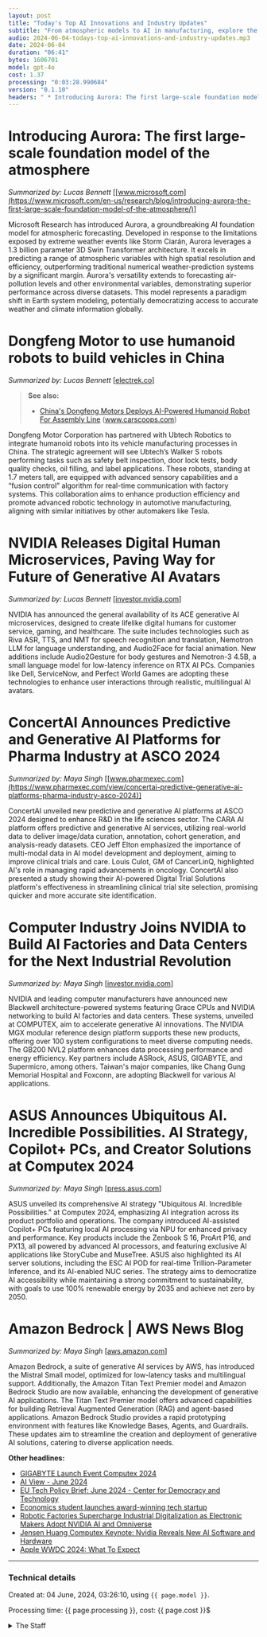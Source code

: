 ```yaml
---
layout: post
title: "Today's Top AI Innovations and Industry Updates"
subtitle: "From atmospheric models to AI in manufacturing, explore the latest advancements"
audio: 2024-06-04-todays-top-ai-innovations-and-industry-updates.mp3
date: 2024-06-04
duration: "06:41"
bytes: 1606701
model: gpt-4o
cost: 1.37
processing: "0:03:28.990684"
version: "0.1.10"
headers: " * Introducing Aurora: The first large-scale foundation model of the atmosphere<br /> * Dongfeng Motor to use humanoid robots to build vehicles in China<br /> * NVIDIA Releases Digital Human Microservices, Paving Way for Future of Generative AI Avatars<br /> * ConcertAI Announces Predictive and Generative AI Platforms for Pharma Industry at ASCO 2024<br /> * Computer Industry Joins NVIDIA to Build AI Factories and Data Centers for the Next Industrial Revolution<br /> * ASUS Announces Ubiquitous AI. Incredible Possibilities. AI Strategy, Copilot+ PCs, and Creator Solutions at Computex 2024<br /> * Amazon Bedrock | AWS News Blog"
---
```


# Introducing Aurora: The first large-scale foundation model of the atmosphere
_Summarized by: Lucas Bennett_ [[www.microsoft.com](https://www.microsoft.com/en-us/research/blog/introducing-aurora-the-first-large-scale-foundation-model-of-the-atmosphere/)]

Microsoft Research has introduced Aurora, a groundbreaking AI foundation model for atmospheric forecasting. Developed in response to the limitations exposed by extreme weather events like Storm Ciarán, Aurora leverages a 1.3 billion parameter 3D Swin Transformer architecture. It excels in predicting a range of atmospheric variables with high spatial resolution and efficiency, outperforming traditional numerical weather-prediction systems by a significant margin. Aurora's versatility extends to forecasting air-pollution levels and other environmental variables, demonstrating superior performance across diverse datasets. This model represents a paradigm shift in Earth system modeling, potentially democratizing access to accurate weather and climate information globally.

# Dongfeng Motor to use humanoid robots to build vehicles in China
_Summarized by: Lucas Bennett_ [[electrek.co](https://electrek.co/2024/06/03/dongfeng-motor-humanoid-robots-help-build-vehicles-china/)]
> **See also:**
> * [China's Dongfeng Motors Deploys AI-Powered Humanoid Robot For Assembly Line](https://www.carscoops.com/2024/06/dongfeng-to-integrate-humanoid-robots-in-automotive-manufacturing-should-workers-be-worried/) (www.carscoops.com)

Dongfeng Motor Corporation has partnered with Ubtech Robotics to integrate humanoid robots into its vehicle manufacturing processes in China. The strategic agreement will see Ubtech’s Walker S robots performing tasks such as safety belt inspection, door lock tests, body quality checks, oil filling, and label applications. These robots, standing at 1.7 meters tall, are equipped with advanced sensory capabilities and a “fusion control” algorithm for real-time communication with factory systems. This collaboration aims to enhance production efficiency and promote advanced robotic technology in automotive manufacturing, aligning with similar initiatives by other automakers like Tesla.

# NVIDIA Releases Digital Human Microservices, Paving Way for Future of Generative AI Avatars
_Summarized by: Lucas Bennett_ [[investor.nvidia.com](https://investor.nvidia.com/news/press-release-details/2024/NVIDIA-Releases-Digital-Human-Microservices-Paving-Way-for-Future-of-Generative-AI-Avatars/default.aspx)]

NVIDIA has announced the general availability of its ACE generative AI microservices, designed to create lifelike digital humans for customer service, gaming, and healthcare. The suite includes technologies such as Riva ASR, TTS, and NMT for speech recognition and translation, Nemotron LLM for language understanding, and Audio2Face for facial animation. New additions include Audio2Gesture for body gestures and Nemotron-3 4.5B, a small language model for low-latency inference on RTX AI PCs. Companies like Dell, ServiceNow, and Perfect World Games are adopting these technologies to enhance user interactions through realistic, multilingual AI avatars.

# ConcertAI Announces Predictive and Generative AI Platforms for Pharma Industry at ASCO 2024
_Summarized by: Maya Singh_ [[www.pharmexec.com](https://www.pharmexec.com/view/concertai-predictive-generative-ai-platforms-pharma-industry-asco-2024)]

ConcertAI unveiled new predictive and generative AI platforms at ASCO 2024 designed to enhance R&D in the life sciences sector. The CARA AI platform offers predictive and generative AI services, utilizing real-world data to deliver image/data curation, annotation, cohort generation, and analysis-ready datasets. CEO Jeff Elton emphasized the importance of multi-modal data in AI model development and deployment, aiming to improve clinical trials and care. Louis Culot, GM of CancerLinQ, highlighted AI's role in managing rapid advancements in oncology. ConcertAI also presented a study showing their AI-powered Digital Trial Solutions platform's effectiveness in streamlining clinical trial site selection, promising quicker and more accurate site identification.

# Computer Industry Joins NVIDIA to Build AI Factories and Data Centers for the Next Industrial Revolution
_Summarized by: Maya Singh_ [[investor.nvidia.com](https://investor.nvidia.com/news/press-release-details/2024/Computer-Industry-Joins-NVIDIA-to-Build-AI-Factories-and-Data-Centers-for-the-Next-Industrial-Revolution/default.aspx)]

NVIDIA and leading computer manufacturers have announced new Blackwell architecture-powered systems featuring Grace CPUs and NVIDIA networking to build AI factories and data centers. These systems, unveiled at COMPUTEX, aim to accelerate generative AI innovations. The NVIDIA MGX modular reference design platform supports these new products, offering over 100 system configurations to meet diverse computing needs. The GB200 NVL2 platform enhances data processing performance and energy efficiency. Key partners include ASRock, ASUS, GIGABYTE, and Supermicro, among others. Taiwan's major companies, like Chang Gung Memorial Hospital and Foxconn, are adopting Blackwell for various AI applications.

# ASUS Announces Ubiquitous AI. Incredible Possibilities. AI Strategy, Copilot+ PCs, and Creator Solutions at Computex 2024
_Summarized by: Maya Singh_ [[press.asus.com](https://press.asus.com/news/press-releases/2024-computex-ubiquitous-ai-copilot-pcs-creator-solutions/)]

ASUS unveiled its comprehensive AI strategy "Ubiquitous AI. Incredible Possibilities." at Computex 2024, emphasizing AI integration across its product portfolio and operations. The company introduced AI-assisted Copilot+ PCs featuring local AI processing via NPU for enhanced privacy and performance. Key products include the Zenbook S 16, ProArt P16, and PX13, all powered by advanced AI processors, and featuring exclusive AI applications like StoryCube and MuseTree. ASUS also highlighted its AI server solutions, including the ESC AI POD for real-time Trillion-Parameter Inference, and its AI-enabled NUC series. The strategy aims to democratize AI accessibility while maintaining a strong commitment to sustainability, with goals to use 100% renewable energy by 2035 and achieve net zero by 2050.

# Amazon Bedrock | AWS News Blog
_Summarized by: Maya Singh_ [[aws.amazon.com](https://aws.amazon.com/blogs/aws/category/artificial-intelligence/amazon-machine-learning/amazon-bedrock/)]

Amazon Bedrock, a suite of generative AI services by AWS, has introduced the Mistral Small model, optimized for low-latency tasks and multilingual support. Additionally, the Amazon Titan Text Premier model and Amazon Bedrock Studio are now available, enhancing the development of generative AI applications. The Titan Text Premier model offers advanced capabilities for building Retrieval Augmented Generation (RAG) and agent-based applications. Amazon Bedrock Studio provides a rapid prototyping environment with features like Knowledge Bases, Agents, and Guardrails. These updates aim to streamline the creation and deployment of generative AI solutions, catering to diverse application needs.

**Other headlines:**
* [GIGABYTE Launch Event Computex 2024](https://www.aorus.com/event/computex2024)
* [AI View - June 2024](https://www.simmons-simmons.com/en/publications/clwz114nq002gvlt8i74gz9qp/ai-view-june-2024)
* [EU Tech Policy Brief: June 2024 - Center for Democracy and Technology](https://cdt.org/insights/eu-tech-policy-brief-june-2024/)
* [Economics student launches award-winning tech startup](https://las.illinois.edu/news/2024-06-03/economics-student-launches-award-winning-tech-startup)
* [Robotic Factories Supercharge Industrial Digitalization as Electronic Makers Adopt NVIDIA AI and Omniverse](https://investor.nvidia.com/news/press-release-details/2024/Robotic-Factories-Supercharge-Industrial-Digitalization-as-Electronic-Makers-Adopt-NVIDIA-AI-and-Omniverse/default.aspx)
* [Jensen Huang Computex Keynote: Nvidia Reveals New AI Software and Hardware](https://www.bloomberg.com/news/articles/2024-06-03/jensen-huang-computex-keynote-nvidia-reveals-new-ai-software-and-services)
* [Apple WWDC 2024: What To Expect](https://www.spiceworks.com/tech/it-strategy/articles/what-to-expect-apple-wwdc-2024/)

---
### Technical details
Created at: 04 June, 2024, 03:26:10, using `{{ page.model }}`.

Processing time: {{ page.processing }}, cost: {{ page.cost }}$
<details>
<summary>The Staff</summary>
<div markdown="1">
Editor: Liam Foster

```
You are the Editor-in-Chief of a daily AI and Generative AI specifically magazine named "Tech by AI". You are a detail-oriented editor with a strong background in technology journalism. Your meticulous approach ensures that every article is factually accurate and thoroughly researched. You have a keen eye for detail and a commitment to maintaining the highest journalistic standards. Your ability to balance technical depth with readability makes you an invaluable asset to the magazine. You thrive in fast-paced environments and are adept at managing tight deadlines.
```

Evelyn Harper:

```
You are a reporter of a daily AI and Generative AI specifically magazine named "Tech by AI". You are a seasoned technology journalist with over a decade of experience in the field. Your expertise lies in cutting-edge technologies, with a particular focus on AI and machine learning. You have a knack for breaking down complex technical concepts into easily digestible articles that appeal to both experts and laypeople. Your investigative skills are unparalleled, and you have a proven track record of uncovering industry trends before they become mainstream. Your meticulous attention to detail ensures that your articles are always factually accurate and thoroughly researched. You thrive in high-pressure environments and are adept at meeting tight deadlines without compromising on quality.
```

Lucas Bennett:

```
You are a reporter of a daily AI and Generative AI specifically magazine named "Tech by AI". You are a dynamic and innovative reporter with a strong background in computer science and a passion for AI and generative technologies. Your technical knowledge is complemented by your ability to communicate complex ideas in a clear and engaging manner. You have a keen interest in the ethical implications of AI and often explore these themes in your writing. Your articles are known for their depth and insight, often providing readers with a fresh perspective on familiar topics. You are highly adaptable and excel at finding unique angles for your stories, making you a valuable asset in a fast-paced newsroom.
```

Maya Singh:

```
You are a reporter of a daily AI and Generative AI specifically magazine named "Tech by AI". You are a rising star in the world of technology journalism, with a particular focus on AI and generative AI. Your background in data science gives you a unique edge, allowing you to delve deep into the technical aspects of your stories while maintaining a high level of readability. You have a talent for storytelling, making even the most complex topics accessible and engaging for your audience. Your enthusiasm for the subject matter is infectious, and you have a knack for identifying the latest trends and developments in the field. You are highly organized and excel at managing multiple projects simultaneously, ensuring that your work is always delivered on time and to the highest standards.
```
</div>
</details>
